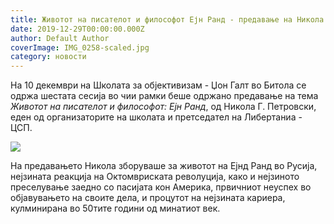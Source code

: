 ```yaml
---
title: Животот на писателот и философот Ејн Ранд - предавање на Никола Петровски
date: 2019-12-29T00:00:00.000Z
author: Default Author
coverImage: IMG_0258-scaled.jpg
category: новости
---
```


На 10 декември на Школата за објективизам - Џон Галт во Битола се одржа шестата сесија во чии рамки беше одржано предавање на тема  _Животот на писателот и философот: Ејн Ранд_, од Никола Г. Петровски, еден од организаторите на школата и претседател на Либертаниа - ЦСП.

![](http://libertaniabackup.local/wp-content/uploads/2019/12/IMG_0251-1024x683.jpg)

На предавањето Никола зборуваше за животот на Ејнд Ранд во Русија, нејзината реакција на Октомвриската револуција, како и нејзиното преселување заедно со пасијата кон Америка, првичниот неуспех во објавувањето на своите дела, и процутот на нејзината кариера, кулминирана во 50тите години од минатиот век.
